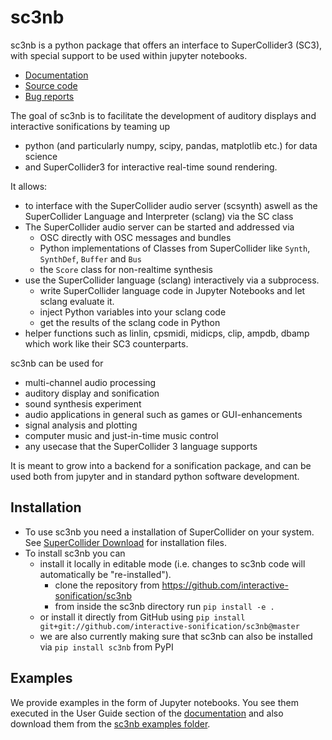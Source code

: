 # sc3nb

sc3nb is a python package that offers an interface to SuperCollider3 (SC3), with special support to be used within jupyter notebooks.

* [Documentation](https://interactive-sonification.github.io/sc3nb)
* [Source code](https://github.com/interactive-sonification/sc3nb)
* [Bug reports](https://github.com/interactive-sonification/sc3nb/issues)


The goal of sc3nb is to facilitate the development of auditory displays and interactive sonifications by teaming up
* python (and particularly numpy, scipy, pandas, matplotlib etc.) for data science
* and SuperCollider3 for interactive real-time sound rendering.
​

It allows:
* to interface with the SuperCollider audio server (scsynth) aswell as the SuperCollider Language and Interpreter (sclang) via the SC class
* The SuperCollider audio server can be started and addressed via
  * OSC directly with OSC messages and bundles
  * Python implementations of Classes from SuperCollider like `Synth`, `SynthDef`, `Buffer` and `Bus`
  * the `Score` class for non-realtime synthesis
* use the SuperCollider language (sclang) interactively via a subprocess.
  * write SuperCollider language code in Jupyter Notebooks and let sclang evaluate it.
  * inject Python variables into your sclang code
  * get the results of the sclang code in Python
* helper functions such as linlin, cpsmidi, midicps, clip, ampdb, dbamp which work like their SC3 counterparts.


sc3nb can be used for
* multi-channel audio processing
* auditory display and sonification
* sound synthesis experiment
* audio applications in general such as games or GUI-enhancements
* signal analysis and plotting
* computer music and just-in-time music control
* any usecase that the SuperCollider 3 language supports


It is meant to grow into a backend for a sonification package, and can be used both from jupyter and in standard python software development.

## Installation

- To use sc3nb you need a installation of SuperCollider on your system. See [SuperCollider Download](https://supercollider.github.io/download) for installation files.
- To install sc3nb you can
  - install it locally in editable mode (i.e. changes to sc3nb code will automatically be "re-installed").
    - clone the repository from https://github.com/interactive-sonification/sc3nb
    - from inside the sc3nb directory run `pip install -e .`
  - or install it directly from GitHub using `pip install git+git://github.com/interactive-sonification/sc3nb@master`
  - we are also currently making sure that sc3nb can also be installed via `pip install sc3nb` from PyPI

## Examples

We provide examples in the form of Jupyter notebooks. You see them executed in the User Guide section of the [documentation](https://interactive-sonification.github.io/sc3nb) and also download them from the [sc3nb examples folder](https://github.com/interactive-sonification/sc3nb/tree/master/examples).
